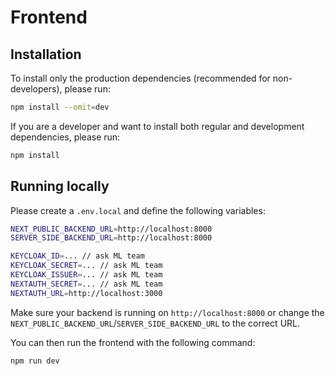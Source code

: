 # Frontend

## Installation

To install only the production dependencies (recommended for non-developers), please run:

```bash
npm install --omit=dev
```

If you are a developer and want to install both regular and development dependencies, please run:

```bash
npm install
```

## Running locally

Please create a `.env.local` and define the following variables:

```bash
NEXT_PUBLIC_BACKEND_URL=http://localhost:8000
SERVER_SIDE_BACKEND_URL=http://localhost:8000

KEYCLOAK_ID=... // ask ML team
KEYCLOAK_SECRET=... // ask ML team
KEYCLOAK_ISSUER=... // ask ML team
NEXTAUTH_SECRET=... // ask ML team
NEXTAUTH_URL=http://localhost:3000
```

Make sure your backend is running on `http://localhost:8000` or change the `NEXT_PUBLIC_BACKEND_URL`/`SERVER_SIDE_BACKEND_URL` to the correct URL.

You can then run the frontend with the following command:

```bash
npm run dev
```
